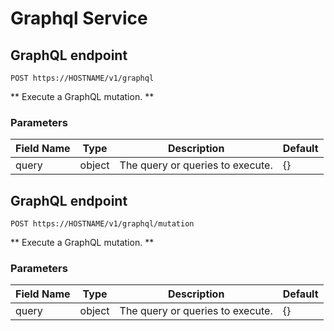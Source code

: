 # Graphql Service

## GraphQL endpoint

```http request
POST https://HOSTNAME/v1/graphql
```

** Execute a GraphQL mutation. **

### Parameters

| Field Name | Type | Description | Default |
| --- | --- | --- | --- |
| query | object | The query or queries to execute. | {} |

## GraphQL endpoint

```http request
POST https://HOSTNAME/v1/graphql/mutation
```

** Execute a GraphQL mutation. **

### Parameters

| Field Name | Type | Description | Default |
| --- | --- | --- | --- |
| query | object | The query or queries to execute. | {} |

